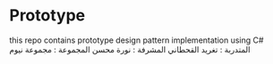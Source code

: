 # Prototype
this repo contains prototype design pattern implementation using C#
المتدربة : تغريد القحطاني 
المشرفة : نورة محسن 
المجموعة : مجموعة نيوم

